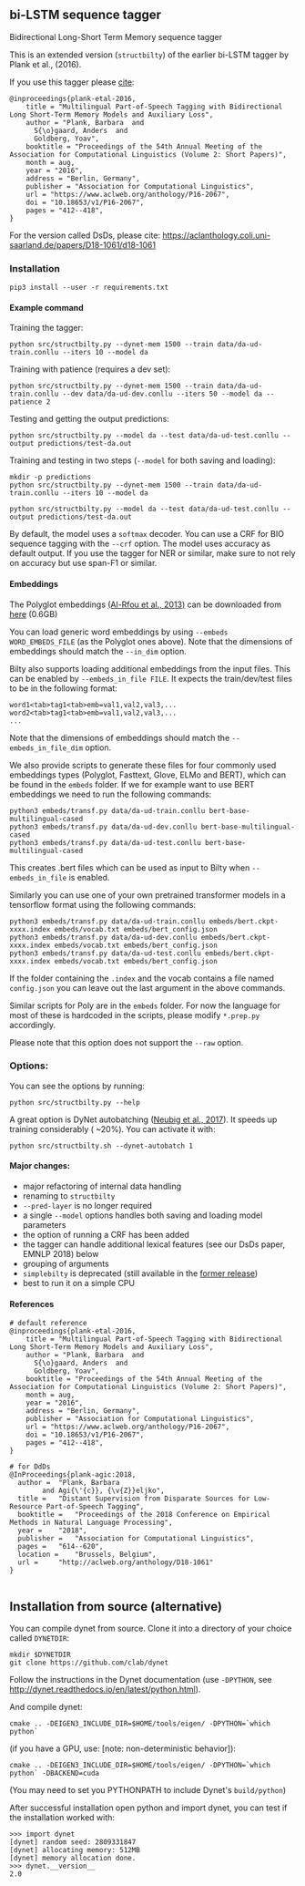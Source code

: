 ## bi-LSTM sequence tagger 

Bidirectional Long-Short Term Memory sequence tagger 

This is an extended version (`structbilty`) of the earlier bi-LSTM tagger by Plank et al., (2016).

If you use this tagger please [cite](http://arxiv.org/abs/1604.05529):

```
@inproceedings{plank-etal-2016,
    title = "Multilingual Part-of-Speech Tagging with Bidirectional Long Short-Term Memory Models and Auxiliary Loss",
    author = "Plank, Barbara  and
      S{\o}gaard, Anders  and
      Goldberg, Yoav",
    booktitle = "Proceedings of the 54th Annual Meeting of the Association for Computational Linguistics (Volume 2: Short Papers)",
    month = aug,
    year = "2016",
    address = "Berlin, Germany",
    publisher = "Association for Computational Linguistics",
    url = "https://www.aclweb.org/anthology/P16-2067",
    doi = "10.18653/v1/P16-2067",
    pages = "412--418",
}
```


For the version called DsDs, please cite: https://aclanthology.coli.uni-saarland.de/papers/D18-1061/d18-1061


### Installation

```
pip3 install --user -r requirements.txt
```




#### Example command

Training the tagger:

```
python src/structbilty.py --dynet-mem 1500 --train data/da-ud-train.conllu --iters 10 --model da
```

Training with patience (requires a dev set):
```
python src/structbilty.py --dynet-mem 1500 --train data/da-ud-train.conllu --dev data/da-ud-dev.conllu --iters 50 --model da --patience 2
```

Testing and getting the output predictions:
```
python src/structbilty.py --model da --test data/da-ud-test.conllu --output predictions/test-da.out
```

Training and testing in two steps (`--model` for both saving and loading):

```
mkdir -p predictions
python src/structbilty.py --dynet-mem 1500 --train data/da-ud-train.conllu --iters 10 --model da

python src/structbilty.py --model da --test data/da-ud-test.conllu --output predictions/test-da.out
```

By default, the model uses a `softmax` decoder. You can use a CRF for BIO sequence tagging with the `--crf` option.
The model uses accuracy as default output. If you use the tagger for NER or similar, make sure to not rely on accuracy but use span-F1 or similar.

#### Embeddings

The Polyglot embeddings [(Al-Rfou et al.,
2013)](https://sites.google.com/site/rmyeid/projects/polyglot) can be
downloaded from [here](http://www.itu.dk/people/bapl/embeds.tar.gz) (0.6GB)

You can load generic word embeddings by using `--embeds WORD_EMBEDS_FILE` (as the Polyglot ones above).
Note that the dimensions of embeddings should match the `--in_dim` option.


Bilty also supports loading additional embeddings from the input files. This can be enabled by `--embeds_in_file FILE`.
It expects the train/dev/test files to be in the following format:

```
word1<tab>tag1<tab>emb=val1,val2,val3,...
word2<tab>tag1<tab>emb=val1,val2,val3,...
...
```

Note that the dimensions of embeddings should match the `--embeds_in_file_dim` option.

We also provide scripts to generate these files for four commonly used embeddings types (Polyglot, Fasttext, Glove, ELMo and BERT), which can be found in the `embeds` folder. If we for example want to use BERT embeddings we need to run the following commands:

```
python3 embeds/transf.py data/da-ud-train.conllu bert-base-multilingual-cased
python3 embeds/transf.py data/da-ud-dev.conllu bert-base-multilingual-cased
python3 embeds/transf.py data/da-ud-test.conllu bert-base-multilingual-cased
``` 

This creates .bert files which can be used as input to Bilty when `--embeds_in_file` is enabled. 

Similarly you can use one of your own pretrained transformer models in a tensorflow format using the following commands:

```
python3 embeds/transf.py data/da-ud-train.conllu embeds/bert.ckpt-xxxx.index embeds/vocab.txt embeds/bert_config.json
python3 embeds/transf.py data/da-ud-dev.conllu embeds/bert.ckpt-xxxx.index embeds/vocab.txt embeds/bert_config.json
python3 embeds/transf.py data/da-ud-test.conllu embeds/bert.ckpt-xxxx.index embeds/vocab.txt embeds/bert_config.json
```

If the folder containing the `.index` and the vocab contains a file named `config.json` you can leave out the last argument in the above commands.

Similar scripts for Poly are in the `embeds` folder. For now the language for most of these is hardcoded in the scripts, please modify `*.prep.py` accordingly.

Please note that this option does not support the `--raw` option.

### Options:

You can see the options by running:

```
python src/structbilty.py --help
```

A great option is DyNet autobatching ([Neubig et al.,
2017](https://arxiv.org/abs/1705.07860)).  It speeds up training considerably (
~20\%).  You can activate it with:

``
python src/structbilty.sh --dynet-autobatch 1
``

#### Major changes:

- major refactoring of internal data handling
- renaming to `structbilty`
- `--pred-layer` is no longer required
- a single `--model` options handles both saving and loading model parameters
- the option of running a CRF has been added
- the tagger can handle additional lexical features (see our DsDs paper, EMNLP 2018) below 
- grouping of arguments
- `simplebilty` is deprecated (still available in the [former release](https://github.com/bplank/bilstm-aux/releases/tag/v1.0))
- best to run it on a simple CPU


#### References

```
# default reference
@inproceedings{plank-etal-2016,
    title = "Multilingual Part-of-Speech Tagging with Bidirectional Long Short-Term Memory Models and Auxiliary Loss",
    author = "Plank, Barbara  and
      S{\o}gaard, Anders  and
      Goldberg, Yoav",
    booktitle = "Proceedings of the 54th Annual Meeting of the Association for Computational Linguistics (Volume 2: Short Papers)",
    month = aug,
    year = "2016",
    address = "Berlin, Germany",
    publisher = "Association for Computational Linguistics",
    url = "https://www.aclweb.org/anthology/P16-2067",
    doi = "10.18653/v1/P16-2067",
    pages = "412--418",
}

# for DdDs
@InProceedings{plank-agic:2018,
  author = 	"Plank, Barbara
		and Agi{\'{c}}, {\v{Z}}eljko",
  title = 	"Distant Supervision from Disparate Sources for Low-Resource Part-of-Speech Tagging",
  booktitle = 	"Proceedings of the 2018 Conference on Empirical Methods in Natural Language Processing",
  year = 	"2018",
  publisher = 	"Association for Computational Linguistics",
  pages = 	"614--620",
  location = 	"Brussels, Belgium",
  url = 	"http://aclweb.org/anthology/D18-1061"
}


```

## Installation from source (alternative)

You can compile dynet from source. Clone it into a directory of your choice called `DYNETDIR`: 

```
mkdir $DYNETDIR
git clone https://github.com/clab/dynet
```

Follow the instructions in the Dynet documentation (use `-DPYTHON`,
see http://dynet.readthedocs.io/en/latest/python.html). 

And compile dynet:

```
cmake .. -DEIGEN3_INCLUDE_DIR=$HOME/tools/eigen/ -DPYTHON=`which python`
```

(if you have a GPU, use: [note: non-deterministic behavior]):

```
cmake .. -DEIGEN3_INCLUDE_DIR=$HOME/tools/eigen/ -DPYTHON=`which python` -DBACKEND=cuda
```
(You may need to set you PYTHONPATH to include Dynet's `build/python`)


After successful installation open python and import dynet, you can
test if the installation worked with:

```
>>> import dynet
[dynet] random seed: 2809331847
[dynet] allocating memory: 512MB
[dynet] memory allocation done.
>>> dynet.__version__
2.0
```

